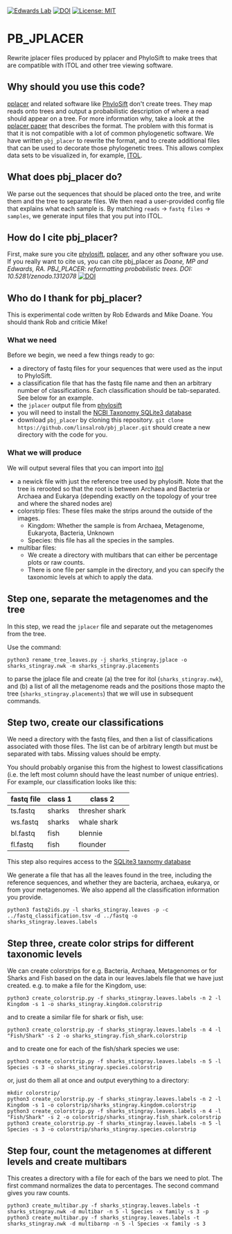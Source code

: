 [![Edwards Lab](https://img.shields.io/badge/Bioinformatics-EdwardsLab-03A9F4)](https://edwards.sdsu.edu/research)
[![DOI](https://zenodo.org/badge/140918593.svg)](https://zenodo.org/badge/latestdoi/140918593)
[![License: MIT](https://img.shields.io/badge/License-MIT-yellow.svg)](https://opensource.org/licenses/MIT)


# PB_JPLACER

Rewrite jplacer files produced by pplacer and PhyloSift to make trees that are compatible with ITOL and other tree viewing software.

## Why should you use this code?


[pplacer](http://matsen.github.io/pplacer/) and related software like [PhyloSift](https://phylosift.wordpress.com/) don't create trees. They map reads
onto trees and output a probabilistic description of where a read should appear on a tree. For more information why, take a look at the 
[pplacer paper](http://journals.plos.org/plosone/article?id=10.1371/journal.pone.0031009) that describes the format. The problem with this format
is that it is not compatible with a lot of common phylogenetic software. We have written `pbj_placer` to rewrite the format, and to create additional
files that can be used to decorate those phylogenetic trees. This allows complex data sets to be visualized in, for example, [ITOL](https://itol.embl.de).

## What does pbj_placer do?

We parse out the sequences that should be placed onto the tree, and write them and the tree to separate files.
We then read a user-provided config file that explains what each sample is. By matching `reads` -> `fastq files` -> `samples`,
we generate input files that you put into ITOL.

## How do I cite pbj_placer?

First, make sure you cite [phylosift](https://www.ncbi.nlm.nih.gov/pubmed/24482762), [pplacer](https://www.ncbi.nlm.nih.gov/pubmed/21034504), and any other software you use. 
If you really want to cite us, you can cite pbj_placer as *Doane, MP and Edwards, RA. PBJ_PLACER: reformatting probabilistic trees. DOI: 10.5281/zenodo.1312078* 
[![DOI](https://zenodo.org/badge/140918593.svg)](https://zenodo.org/badge/latestdoi/140918593)

## Who do I thank for pbj_placer?

This is experimental code written by Rob Edwards and Mike Doane. You should thank Rob and criticie Mike!

### What we need

Before we begin, we need a few things ready to go:

- a directory of fastq files for your sequences that were used as the input to PhyloSift.
- a classification file that has the fastq file name and then an arbitrary number of classifications. Each classification should be tab-separated. See below for an example.
- the `jplacer` output file from [phylosift](https://github.com/gjospin/PhyloSift)
- you will need to install the [NCBI Taxonomy SQLite3 database](https://github.com/linsalrob/EdwardsLab/tree/master/taxon)
- download `pbj_placer` by cloning this repository. `git clone https://github.com/linsalrob/pbj_placer.git` should create a new directory with the code for you.

### What we will produce

We will output several files that you can import into [itol](https://itol.embl.de)

- a newick file with just the reference tree used by phylosift. Note that the tree is rerooted
so that the root is between Archaea and Bacteria or Archaea and Eukarya (depending exactly on the topology of your tree
and where the shared nodes are)
- colorstrip files: These files make the strips around the outside of the images.
  - Kingdom: Whether the sample is from Archaea, Metagenome, Eukaryota, Bacteria, Unknown
  - Species: this file has all the species in the samples.
- multibar files:
  - We create a directory with multibars that can either be percentage plots or raw counts.
  - There is one file per sample in the directory, and you can specify the taxonomic levels at which to apply the data.



## Step one, separate the metagenomes and the tree

In this step, we read the `jplacer` file and separate out the metagenomes from the tree. 

Use the command:

```
python3 rename_tree_leaves.py -j sharks_stingray.jplace -o sharks_stingray.nwk -m sharks_stingray.placements
```

to parse the jplace file and create (a) the tree for itol (`sharks_stingray.nwk`), and (b) a list of all the metagenome reads
and the positions those mapto the tree (`sharks_stingray.placements`) that we will use in subsequent commands.

## Step two, create our classifications

We need a directory with the fastq files, and then a list of classifications associated with those files.
The list can be of arbitrary length but must be separated with tabs. Missing values should be empty.

You should probably organise this from the highest to lowest classifications (i.e. the left most 
column should have the least number of unique entries). For example, our classification looks like this:

| fastq file | class 1 | class 2 |
| --- | --- | --- | 
| ts.fastq | sharks | thresher shark | 
| ws.fastq | sharks | whale shark |
| bl.fastq | fish | blennie |
| fl.fastq | fish | flounder |

This step also requires access to the [SQLite3 taxnomy database](https://github.com/linsalrob/EdwardsLab/tree/master/taxon)

We generate a file that has all the leaves found in the tree, including the reference sequences, and whether they are 
bacteria, archaea, eukarya, or from your metagenomes. We also append all the classification information you provide.

```
python3 fastq2ids.py -l sharks_stingray.leaves -p -c ../fastq_classification.tsv -d ../fastq -o sharks_stingray.leaves.labels
```

## Step three, create color strips for different taxonomic levels

We can create colorstrips for e.g. Bacteria, Archaea, Metagenomes or for Sharks and Fish based on the data in our 
leaves.labels file that we have just created. e.g. to make a file for the Kingdom, use:

```
python3 create_colorstrip.py -f sharks_stingray.leaves.labels -n 2 -l Kingdom -s 1 -o sharks_stingray.kingdom.colorstrip
```

and to create a similar file for shark or fish, use:

```
python3 create_colorstrip.py -f sharks_stingray.leaves.labels -n 4 -l "Fish/Shark" -s 2 -o sharks_stingray.fish_shark.colorstrip
```

and to create one for each of the fish/shark species we use:

```
python3 create_colorstrip.py -f sharks_stingray.leaves.labels -n 5 -l Species -s 3 -o sharks_stingray.species.colorstrip
```

or, just do them all at once and output everything to a directory:
```angular2html
mkdir colorstrip/
python3 create_colorstrip.py -f sharks_stingray.leaves.labels -n 2 -l Kingdom -s 1 -o colorstrip/sharks_stingray.kingdom.colorstrip
python3 create_colorstrip.py -f sharks_stingray.leaves.labels -n 4 -l "Fish/Shark" -s 2 -o colorstrip/sharks_stingray.fish_shark.colorstrip
python3 create_colorstrip.py -f sharks_stingray.leaves.labels -n 5 -l Species -s 3 -o colorstrip/sharks_stingray.species.colorstrip
```


## Step four, count the metagenomes at different levels and create multibars

This creates a directory with a file for each of the bars we need to plot. The first command normalizes the data to percentages. The second command gives you raw counts.

```
python3 create_multibar.py -f sharks_stingray.leaves.labels -t sharks_stingray.nwk -d multibar -n 5 -l Species -x family -s 3 -p
python3 create_multibar.py -f sharks_stingray.leaves.labels -t sharks_stingray.nwk -d multibarnp -n 5 -l Species -x family -s 3
```



